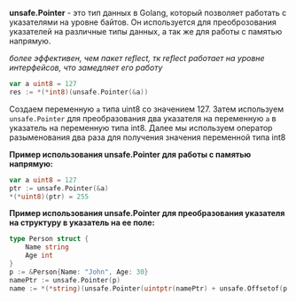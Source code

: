 **unsafe.Pointer** - это тип данных в Golang, который позволяет работать с указателями на уровне байтов. Он используется для преоброзования указателей на различные типы данных, а так же для работы с памятью напрямую.

_более эффективен, чем пакет reflect, тк reflect работает на уровне интерфейсов, что замедляет его работу_


```go
var a uint8 = 127
res := *(*int8)(unsafe.Pointer(&a))
```

Создаем переменную `a` типа uint8 со значением 127. Затем используем `unsafe.Pointer` для преобразования два указателя на переменную `a` в указатель на переменную типа int8. Далее мы используем оператор разыменования два раза для получения значения переменной типа int8

**Пример использования unsafe.Pointer для работы с памятью напрямую:**

```go
var a uint8 = 127
ptr := unsafe.Pointer(&a)
*(*uint8)(ptr) = 255
```

**Пример использования unsafe.Pointer для преобразования указателя на структуру в указатель на ее поле:**
```go
type Person struct {
	Name string 
	Age int 
}
p := &Person{Name: "John", Age: 30}
namePtr := unsafe.Pointer(p)
name := *(*string)(unsafe.Pointer(uintptr(namePtr) + unsafe.Offsetof(p.Name)))
```